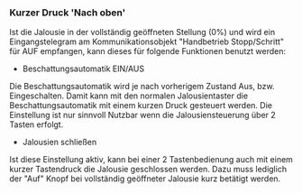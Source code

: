﻿### Kurzer Druck 'Nach oben'

Ist die Jalousie in der vollständig geöffneten Stellung (0%) und wird ein Eingangstelegram am Kommunikationsobjekt "Handbetrieb Stopp/Schritt" für AUF empfangen, kann dieses für folgende Funktionen benutzt werden:

- Beschattungsautomatik EIN/AUS

Die Beschattungsautomatik wird je nach vorherigem Zustand Aus, bzw. Eingeschalten. 
Damit kann mit den normalen Jalousientaster die Beschattungsautomatik mit einem kurzen Druck gesteuert werden. 
Die Einstellung ist nur sinnvoll Nutzbar wenn die Jalousiensteuerung über 2 Tasten erfolgt.

- Jalousien schließen

Ist diese Einstellung aktiv, kann bei einer 2 Tastenbedienung auch mit einem kurzer Tastendruck die Jalousie geschlossen werden. Dazu muss lediglich der "Auf" Knopf bei vollständig geöffneter Jalousie kurz betätigt werden.

